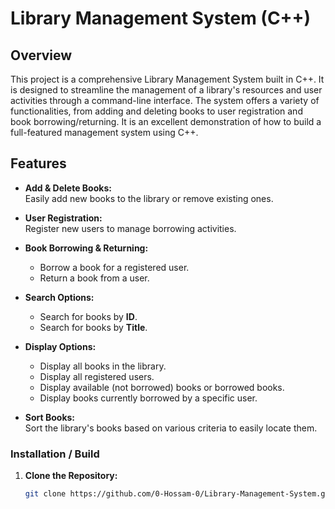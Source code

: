 # Library Management System (C++)

## Overview

This project is a comprehensive Library Management System built in C++. It is designed to streamline the management of a library's resources and user activities through a command-line interface. The system offers a variety of functionalities, from adding and deleting books to user registration and book borrowing/returning. It is an excellent demonstration of how to build a full-featured management system using C++.

## Features

- **Add & Delete Books:**  
  Easily add new books to the library or remove existing ones.

- **User Registration:**  
  Register new users to manage borrowing activities.

- **Book Borrowing & Returning:**  
  - Borrow a book for a registered user.  
  - Return a book from a user.

- **Search Options:**  
  - Search for books by **ID**.  
  - Search for books by **Title**.

- **Display Options:**  
  - Display all books in the library.  
  - Display all registered users.  
  - Display available (not borrowed) books or borrowed books.  
  - Display books currently borrowed by a specific user.

- **Sort Books:**  
  Sort the library's books based on various criteria to easily locate them.

### Installation / Build

1. **Clone the Repository:**

   ```sh
   git clone https://github.com/0-Hossam-0/Library-Management-System.git

